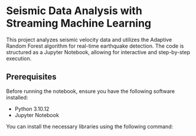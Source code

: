 # Seismic Data Analysis with Streaming Machine Learning

This project analyzes seismic velocity data and utilizes the Adaptive Random Forest algorithm for real-time earthquake detection. 
The code is structured as a Jupyter Notebook, allowing for interactive and step-by-step execution.

## Prerequisites

Before running the notebook, ensure you have the following software installed:

- Python 3.10.12
- Jupyter Notebook

You can install the necessary libraries using the following command:


